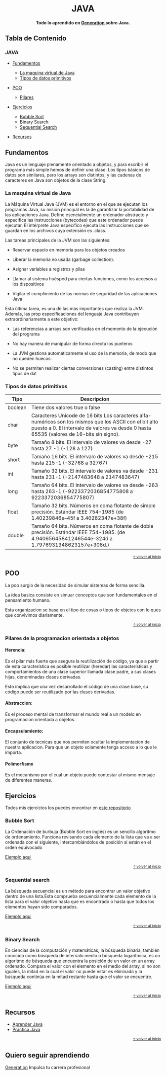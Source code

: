 
<h1 align="center">
  JAVA
</h1>

<h4 align="center"> Todo lo aprendido en  <a href="https://mexico.generation.org/" target="_blank"> Generation </a> sobre Java.</h4>

## Tabla de Contenido

### JAVA

- [Fundamentos](#fundamentos)
  - [La maquina virtual de Java](#la-maquina-virtual-de-java)
  - [Tipos de datos primitivos](#tipos-de-datos-primitivos)

- [POO](#poo)
  - [Pilares](#Pilares-de-la-programacion-orientada-a-objetos)

- [Ejercicios](#ejercicios)
  - [Bubble Sort](#bubble-sort)
  - [Binary Search](#binary-search)
  - [Sequential Search](#Sequential-search)

- [Recursos](#recursos)

## Fundamentos 

Java es un lenguaje plenamente orientado a objetos, y para escribir el programa más simple 
hemos de definir una clase. Los tipos básicos de datos son similares, pero los arrays son distintos, 
y las cadenas de caracteres en Java son objetos de la clase String.
    
 ### La maquina virtual de Java
 
 La Máquina Virtual Java (JVM) es el entorno en el que se ejecutan los programas Java, 
 su misión principal es la de   garantizar la portabilidad de las aplicaciones Java. 
 Define esencialmente un ordenador abstracto y especifica las instrucciones (bytecodes) 
 que este ordenador puede ejecutar. El intérprete Java específico ejecuta las instrucciones 
 que se guardan en los archivos cuya extensión es .class. 
 
 Las tareas principales de la JVM son las siguientes:
 
  - Reservar espacio en memoria para los objetos creados
  
  - Liberar la memoria no usada (garbage collection).
  
  - Asignar variables a registros y pilas
  
  - Llamar al sistema huésped para ciertas funciones, como los accesos a los dispositivos
  
  - Vigilar el cumplimiento de las normas de seguridad de las aplicaciones Java

Esta última tarea, es una de las más importantes que realiza la JVM. Además, las prop
especificaciones del lenguaje Java contribuyen extraordinariamente a este objetivo: 
  
  - Las referencias a arrays son verificadas en el momento de la ejecución del programa
  
  - No hay manera de manipular de forma directa los punteros
  
  - La JVM gestiona automáticamente el uso de la memoria, de modo que no queden huecos.
  
  - No se permiten realizar ciertas conversiones (casting) entre distintos tipos de dat
  
### Tipos de datos primitivos

   
| Tipo | Descripcion |
| ----- | ---- |
| boolean | Tiene dos valores true o false |
| char | Caracteres Unicode de 16 bits  Los caracteres alfa-numéricos son los mismos que los ASCII con el bit alto puesto a 0. El intervalo de valores va desde 0 hasta 65535 (valores de 16-bits sin signo).   |
| byte |  	Tamaño 8 bits.  El intervalo de valores va desde -27 hasta 27 -1 (-128 a 127)  |
| short | Tamaño 16 bits.  El intervalo de valores va desde -215 hasta 215-1 (-32768 a 32767) |
| int | Tamaño 32 bits.  El intervalo de valores va desde -231 hasta 231-1 (-2147483648 a 2147483647)  |
| long | Tamaño 64 bits. El intervalo de valores va desde -263 hasta  263-1 (-9223372036854775808 a 9223372036854775807)  |
| float |  	Tamaño 32 bits. Números en coma flotante de simple precisión. Estándar IEEE 754-1985  (de 1.40239846e–45f a 3.40282347e+38f)  |
| double |  	Tamaño 64 bits. Números en coma flotante de doble precisión. Estándar IEEE 754-1985. (de 4.94065645841246544e–324d  a 1.7976931348623157e+308d.) |

<div align="right">
  <small><a href="#tabla-de-contenido">🡡 volver al inicio</a></small>
</div>

## POO

La poo surgio de la necesidad de simular sistemas de forma sencilla. 

La idea basica consiste en simuar conceptos que son fundamentales en el 
pensamiento humano. 

Esta organizacion se basa en el tipo de cosas o tipos de objetos con lo ques 
que convivimos diariamente.
    
<div align="right">
  <small><a href="#tabla-de-contenido">🡡 volver al inicio</a></small>
</div>

### Pilares de la programacion orientada a objetos

#### Herencia: 

  Es el pilar más fuerte que asegura la reutilización de código, ya que a partir 
  de esta característica es posible reutilizar (heredar) las características y 
  comportamientos de una clase superior llamada clase padre, a sus clases hijas, 
  denominadas clases derivadas. 

  Esto implica que una vez desarrollado el código de una clase base, su código puede 
  ser reutilizado por las clases derivadas.

#### Abstraccion: 

  Es el proceso mental de transformar el mundo real a un modelo en programacion orientada 
  a objetos.

#### Encapsulamiento:

  El conjunto de tecnicas que nos permiten ocultar la implementacion de nuestra aplicacion.
  Para que un objeto solamente tenga acceso a lo que le importa.
        
#### Polimorfismo
                
  Es el mecanismo por el cual un objeto puede contestar al mismo mensaje de diferentes maneras.

## Ejercicios

  Todos mis ejercicios los puedes encontrar en [este repositorio](https://github.com/UrielMendozaG/Java)

### Bubble Sort

  La Ordenación de burbuja (Bubble Sort en inglés) es un sencillo algoritmo de ordenamiento. 
  Funciona revisando cada elemento de la lista que va a ser ordenada con el siguiente, 
  intercambiándolos de posición si están en el orden equivocado

   [Ejemplo aqui](https://github.com/UrielMendozaG/Bubble-Sort)
  
  <div align="right">
  <small><a href="#tabla-de-contenido">🡡 volver al inicio</a></small>
</div>
  
### Sequential search

  La búsqueda secuencial es un método para encontrar un 
  valor objetivo dentro de una lista.Ésta comprueba secuencialmente cada elemento de la lista 
  para el valor objetivo hasta que es encontrado o hasta que todos los elementos hayan sido comparados.

  [Ejemplo aqui](https://github.com/UrielMendozaG/Sequential-Search)
  
  <div align="right">
  <small><a href="#tabla-de-contenido">🡡 volver al inicio</a></small>
</div>
  
### Binary Search

  En ciencias de la computación y matemáticas, la búsqueda binaria, también conocida como búsqueda 
  de intervalo medio o  búsqueda logarítmica, es un algoritmo de búsqueda que encuentra la posición 
  de un valor en un array ordenado.
  Compara el valor con el elemento en el medio del array, si no son iguales, la mitad en la cual el 
  valor no puede estar es eliminada y la búsqueda continúa en la mitad restante hasta que el valor 
  se encuentre. 
    
   [Ejemplo aqui](https://github.com/UrielMendozaG/Binary-Search)
   
<div align="right">
  <small><a href="#tabla-de-contenido">🡡 volver al inicio</a></small>
</div>

## Recursos

- [Aprender Java](http://www.sc.ehu.es/sbweb/fisica/cursoJava/fundamentos/fundamentos.htm)
- [Practica Java](https://codegym.cc/)

<div align="right">
  <small><a href="#tabla-de-contenido">🡡 volver al inicio</a></small>
</div>

## Quiero seguir aprendiendo

[Generation](https://mexico.generation.org/) Impulsa tu carrera profesional
